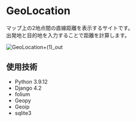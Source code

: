 # GeoLocation
マップ上の2地点間の直線距離を表示するサイトです。  
出発地と目的地を入力することで距離を計算します。

![GeoLocation+(1)_out](https://github.com/kenv0317/GeoLocation/assets/71165696/62dcf2d9-743c-4b61-b3bb-ce37ca4d1708)
<!-- 
モデルフィールド：https://qiita.com/okoppe8/items/a1149b2be54441951de1  
get_object_or_404の書き方：https://itc.tokyo/django/get_object_or_404/  
Django Crispy Formsでのフォームレンダリング：https://nmomos.com/tips/2019/09/16/django-crispy-forms/  
GeoLite2：https://dev.classmethod.jp/articles/geolite2-python/  
What is Geocoding?：https://www.gis-py.com/entry/2015/11/21/205733  
Geopy：https://www.gis-py.com/entry/geopy  
Geoip；https://techracho.bpsinc.jp/morimorihoge/2019_08_31/80111  
Folium：https://qiita.com/Kumanuron-1910/items/12ce7aa02922927de2f4  
DjangoでクライアントのIPアドレスを取得する：https://qiita.com/3244/items/0b47d3ad91968fe15eb9  
-->

## 使用技術
- Python 3.9.12
- Django 4.2
- folium
- Geopy
- Geoip
- sqlite3
